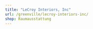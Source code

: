 ```yaml
---
title: "LeCroy Interiors, Inc"
url: /greenville/lecroy-interiors-inc/
shop: Raumausstattung
---
```

